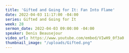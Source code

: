```yaml
---
title: 'Gifted and Going for It: Fan Into Flame'
date: 2022-04-03 11:17:00 -04:00
series: Gifted and Going for It
week: 28
sermon_date: 2022-04-03 09:00:00 -04:00
speaker: Denis Beausejour
video_url: https://www.youtube.com/embed/VIwH9_0f3a0
thumbnail_image: "/uploads/Gifted.png"
---
```


